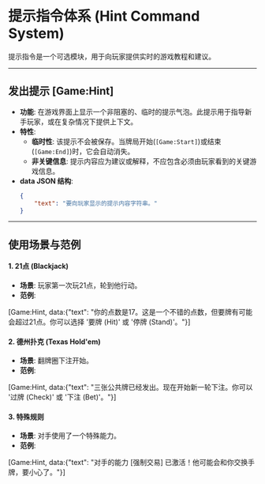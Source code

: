 # 提示指令体系 (Hint Command System)

提示指令是一个可选模块，用于向玩家提供实时的游戏教程和建议。

---

## 发出提示 [Game:Hint]
-   **功能**: 在游戏界面上显示一个非阻塞的、临时的提示气泡。此提示用于指导新手玩家，或在复杂情况下提供上下文。
-   **特性**:
    -   **临时性**: 该提示不会被保存。当牌局开始(`[Game:Start]`)或结束(`[Game:End]`)时，它会自动消失。
    -   **非关键信息**: 提示内容应为建议或解释，不应包含必须由玩家看到的关键游戏信息。
-   **data JSON 结构**:
    ```json
    {
        "text": "要向玩家显示的提示内容字符串。"
    }
    ```

---
## 使用场景与范例

#### 1. 21点 (Blackjack)
- **场景**: 玩家第一次玩21点，轮到他行动。
- **范例**:
<command>
[Game:Hint, data:{"text": "你的点数是17。这是一个不错的点数，但要牌有可能会超过21点。你可以选择 '要牌 (Hit)' 或 '停牌 (Stand)'。"}]
</command>

#### 2. 德州扑克 (Texas Hold'em)
- **场景**: 翻牌圈下注开始。
- **范例**:
<command>
[Game:Hint, data:{"text": "三张公共牌已经发出。现在开始新一轮下注。你可以 '过牌 (Check)' 或 '下注 (Bet)'。"}]
</command>

#### 3. 特殊规则
- **场景**: 对手使用了一个特殊能力。
- **范例**:
<command>
[Game:Hint, data:{"text": "对手的能力 [强制交易] 已激活！他可能会和你交换手牌，要小心了。"}]
</command>

